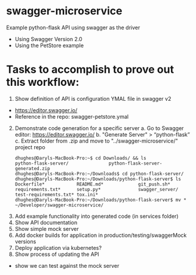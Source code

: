 # swagger-microservice
Example python-flask API using swagger as the driver

- Using Swagger Version 2.0
-	Using the PetStore example

# Tasks to accomplish to prove out this workflow:

1. Show definition of API is configuration YMAL file in swagger v2
  - https://editor.swagger.io/
  - Reference in the repo: swagger-petstore.ymal
2. Demonstrate code generation for a specific server
  a. Go to Swagger editor: https://editor.swagger.io/
  b. "Generate Server" > “python-flask”
  c. Extract folder from .zip and move to "../swagger-microservice/" project repo
    ```
    dhughes@Daryls-MacBook-Pro:~$ cd Downloads/ && ls
    python-flask-server/               python-flask-server-generated.zip
    dhughes@Daryls-MacBook-Pro:~/Downloads$ cd python-flask-server/
    dhughes@Daryls-MacBook-Pro:~/Downloads/python-flask-server$ ls
    Dockerfile*            README.md*             git_push.sh*           requirements.txt*      setup.py*              swagger_server/        test-requirements.txt* tox.ini*
    dhughes@Daryls-MacBook-Pro:~/Downloads/python-flask-server$ mv * ~/Developer/swagger-microservice/
    ```
3. Add example functionality into generated code (in services folder)
4. Show API documentation
5. Show simple mock server
6. Add docker builds for application in production/testing/swaggerMock versions
7. Deploy application via kubernetes?
8. Show process of updating the API

-	show we can test against the mock server
